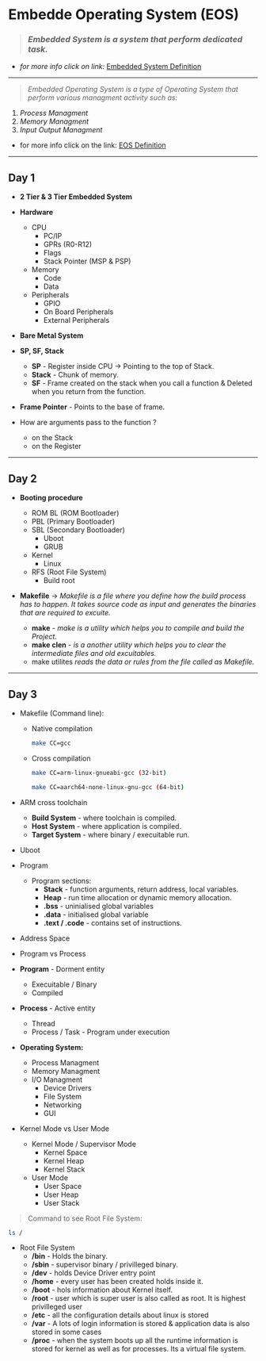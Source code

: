 # Embedde Operating System (EOS)

> ### *Embedded System is a system that perform dedicated task.*

* *for more info click on link:*
[Embedded System Definition](https://www.heavy.ai/technical-glossary/embedded-systems "HEAVI.AI")

---

> _Embedded Operating System is a type of Operating System that perform various managment activity such as:_
1. _Process Managment_
1. _Memory Managment_
1. _Input Output Managment_

* for more info click on the link: 
[EOS Definition](https://www.javatpoint.com/embedded-operating-system "JavaPoint.com")

___

## Day 1 

* **2 Tier & 3 Tier Embedded System**
* **Hardware**
    * CPU 
        * PC/IP
        * GPRs (R0-R12)
        * Flags
        * Stack Pointer (MSP & PSP)
    * Memory
        * Code 
        * Data
    * Peripherals
        * GPIO
        * On Board Peripherals
        * External Peripherals

* **Bare Metal System**
* **SP, SF, Stack**
    * **SP** - Register inside CPU -> Pointing to the top of Stack.
    * **Stack** - Chunk of memory.
    * **SF** - Frame created on the stack when you call a function & Deleted when you return from the function.
* **Frame Pointer** - Points to the base of frame.
* How are arguments pass to the function ?
    * on the Stack
    * on the Register

---

## Day 2

* **Booting procedure**
    * ROM BL (ROM Bootloader)
    * PBL (Primary Bootloader)
    * SBL (Secondary Bootloader)
        * Uboot
        * GRUB
    * Kernel
        * Linux
    * RFS (Root File System)
        * Build root

* **Makefile** -> _Makefile is a file where you define how the build process has to happen. It takes source code as input and generates the binaries that are required to excuite._

    * **make** - _make is a utility which helps you to compile and build the Project._
    * **make clen** - _is a another utility which helps you to clear the intermediate files and old excuitables._
    * make utilites _reads the data or rules from the file called as Makefile._

---

## Day 3

* Makefile (Command line):
    * Native compilation 
        
        ```bash
        make CC=gcc
        ```
    * Cross compilation 
        
        ```bash
        make CC=arm-linux-gnueabi-gcc (32-bit)
        ```
       
        ```bash
        make CC=aarch64-none-linux-gnu-gcc (64-bit)
        ```
* ARM cross toolchain
    * **Build System** - where toolchain is compiled.
    * **Host System** - where application is compiled.
    * **Target System** - where binary / execuitable run.

* Uboot
* Program
    * Program sections:
        * **Stack** - function arguments, return address, local variables.
        * **Heap** - run time allocation or dynamic memory allocation. 
        * **.bss** - uninialised global variables
        * **.data** - initialised global variable
        * **.text / .code** - contains set of instructions.

* Address Space
* Program vs Process
* **Program** - Dorment entity
    * Execuitable / Binary
    * Compiled
* **Process** - Active entity
    * Thread
    * Process / Task - Program under execution

* **Operating System:**

    * Process Managment
    * Memory Managment
    * I/O Managment
        * Device Drivers
        * File System
        * Networking
        * GUI

* Kernel Mode vs User Mode
    * Kernel Mode / Supervisor Mode
        * Kernel Space
        * Kernel Heap
        * Kernel Stack
    * User Mode
        * User Space
        * User Heap
        * User Stack

> Command to see Root File System:

```bash
ls /

```

* Root File System
    * **/bin** - Holds the binary.
    * **/sbin** - supervisor binary / privilleged binary.
    * **/dev** - holds Device Driver entry point
    * **/home** - every user has been created holds inside it.
    * **/boot** - hols information about Kernel itself.
    * **/root** - user which is super user is also called as root. It is highest privilleged user 
    * **/etc** - all the configuration details about linux is stored
    * **/var** - A lots of login information is stored & application data is also stored in some cases
    * **/proc** - when the system boots up all the runtime information is stored for kernel as well as for processes. Its a virtual file system.


